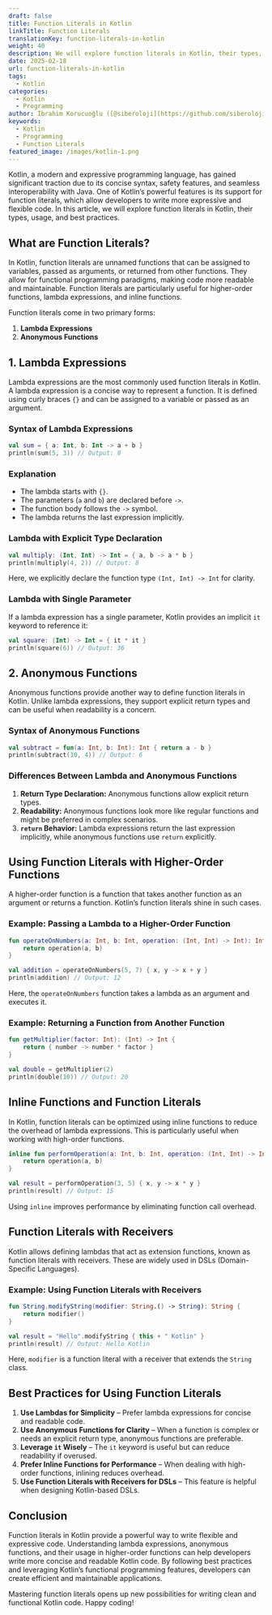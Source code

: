 ```yaml
---
draft: false
title: Function Literals in Kotlin
linkTitle: Function Literals
translationKey: function-literals-in-kotlin
weight: 40
description: We will explore function literals in Kotlin, their types, usage, and best practices.
date: 2025-02-18
url: function-literals-in-kotlin
tags:
  - Kotlin
categories:
  - Kotlin
  - Programming
author: İbrahim Korucuoğlu ([@siberoloji](https://github.com/siberoloji))
keywords:
  - Kotlin
  - Programming
  - Function Literals
featured_image: /images/kotlin-1.png
---
```

Kotlin, a modern and expressive programming language, has gained significant traction due to its concise syntax, safety features, and seamless interoperability with Java. One of Kotlin’s powerful features is its support for function literals, which allow developers to write more expressive and flexible code. In this article, we will explore function literals in Kotlin, their types, usage, and best practices.

## What are Function Literals?

In Kotlin, function literals are unnamed functions that can be assigned to variables, passed as arguments, or returned from other functions. They allow for functional programming paradigms, making code more readable and maintainable. Function literals are particularly useful for higher-order functions, lambda expressions, and inline functions.

Function literals come in two primary forms:

1. **Lambda Expressions**
2. **Anonymous Functions**

## 1. Lambda Expressions

Lambda expressions are the most commonly used function literals in Kotlin. A lambda expression is a concise way to represent a function. It is defined using curly braces `{}` and can be assigned to a variable or passed as an argument.

### Syntax of Lambda Expressions

```kotlin
val sum = { a: Int, b: Int -> a + b }
println(sum(5, 3)) // Output: 8
```

### Explanation

- The lambda starts with `{}`.
- The parameters (`a` and `b`) are declared before `->`.
- The function body follows the `->` symbol.
- The lambda returns the last expression implicitly.

### Lambda with Explicit Type Declaration

```kotlin
val multiply: (Int, Int) -> Int = { a, b -> a * b }
println(multiply(4, 2)) // Output: 8
```

Here, we explicitly declare the function type `(Int, Int) -> Int` for clarity.

### Lambda with Single Parameter

If a lambda expression has a single parameter, Kotlin provides an implicit `it` keyword to reference it:

```kotlin
val square: (Int) -> Int = { it * it }
println(square(6)) // Output: 36
```

## 2. Anonymous Functions

Anonymous functions provide another way to define function literals in Kotlin. Unlike lambda expressions, they support explicit return types and can be useful when readability is a concern.

### Syntax of Anonymous Functions

```kotlin
val subtract = fun(a: Int, b: Int): Int { return a - b }
println(subtract(10, 4)) // Output: 6
```

### Differences Between Lambda and Anonymous Functions

1. **Return Type Declaration:** Anonymous functions allow explicit return types.
2. **Readability:** Anonymous functions look more like regular functions and might be preferred in complex scenarios.
3. **`return` Behavior:** Lambda expressions return the last expression implicitly, while anonymous functions use `return` explicitly.

## Using Function Literals with Higher-Order Functions

A higher-order function is a function that takes another function as an argument or returns a function. Kotlin’s function literals shine in such cases.

### Example: Passing a Lambda to a Higher-Order Function

```kotlin
fun operateOnNumbers(a: Int, b: Int, operation: (Int, Int) -> Int): Int {
    return operation(a, b)
}

val addition = operateOnNumbers(5, 7) { x, y -> x + y }
println(addition) // Output: 12
```

Here, the `operateOnNumbers` function takes a lambda as an argument and executes it.

### Example: Returning a Function from Another Function

```kotlin
fun getMultiplier(factor: Int): (Int) -> Int {
    return { number -> number * factor }
}

val double = getMultiplier(2)
println(double(10)) // Output: 20
```

## Inline Functions and Function Literals

In Kotlin, function literals can be optimized using inline functions to reduce the overhead of lambda expressions. This is particularly useful when working with high-order functions.

```kotlin
inline fun performOperation(a: Int, b: Int, operation: (Int, Int) -> Int): Int {
    return operation(a, b)
}

val result = performOperation(3, 5) { x, y -> x * y }
println(result) // Output: 15
```

Using `inline` improves performance by eliminating function call overhead.

## Function Literals with Receivers

Kotlin allows defining lambdas that act as extension functions, known as function literals with receivers. These are widely used in DSLs (Domain-Specific Languages).

### Example: Using Function Literals with Receivers

```kotlin
fun String.modifyString(modifier: String.() -> String): String {
    return modifier()
}

val result = "Hello".modifyString { this + " Kotlin" }
println(result) // Output: Hello Kotlin
```

Here, `modifier` is a function literal with a receiver that extends the `String` class.

## Best Practices for Using Function Literals

1. **Use Lambdas for Simplicity** – Prefer lambda expressions for concise and readable code.
2. **Use Anonymous Functions for Clarity** – When a function is complex or needs an explicit return type, anonymous functions are preferable.
3. **Leverage `it` Wisely** – The `it` keyword is useful but can reduce readability if overused.
4. **Prefer Inline Functions for Performance** – When dealing with high-order functions, inlining reduces overhead.
5. **Use Function Literals with Receivers for DSLs** – This feature is helpful when designing Kotlin-based DSLs.

## Conclusion

Function literals in Kotlin provide a powerful way to write flexible and expressive code. Understanding lambda expressions, anonymous functions, and their usage in higher-order functions can help developers write more concise and readable Kotlin code. By following best practices and leveraging Kotlin’s functional programming features, developers can create efficient and maintainable applications.

Mastering function literals opens up new possibilities for writing clean and functional Kotlin code. Happy coding!
